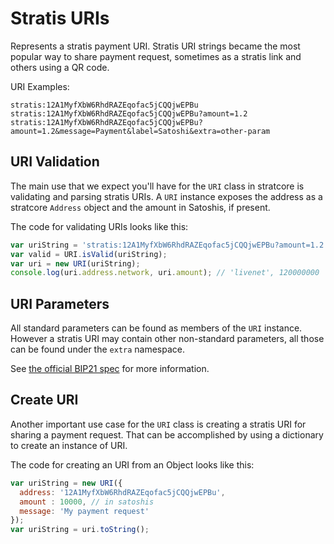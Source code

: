 # Stratis URIs
Represents a stratis payment URI. Stratis URI strings became the most popular way to share payment request, sometimes as a stratis link and others using a QR code.

URI Examples:

```
stratis:12A1MyfXbW6RhdRAZEqofac5jCQQjwEPBu
stratis:12A1MyfXbW6RhdRAZEqofac5jCQQjwEPBu?amount=1.2
stratis:12A1MyfXbW6RhdRAZEqofac5jCQQjwEPBu?amount=1.2&message=Payment&label=Satoshi&extra=other-param
```

## URI Validation
The main use that we expect you'll have for the `URI` class in stratcore is validating and parsing stratis URIs. A `URI` instance exposes the address as a stratcore `Address` object and the amount in Satoshis, if present.

The code for validating URIs looks like this:

```javascript
var uriString = 'stratis:12A1MyfXbW6RhdRAZEqofac5jCQQjwEPBu?amount=1.2';
var valid = URI.isValid(uriString);
var uri = new URI(uriString);
console.log(uri.address.network, uri.amount); // 'livenet', 120000000
```

## URI Parameters
All standard parameters can be found as members of the `URI` instance. However a stratis URI may contain other non-standard parameters, all those can be found under the `extra` namespace.

See [the official BIP21 spec](https://github.com/stratis/bips/blob/master/bip-0021.mediawiki) for more information.

## Create URI
Another important use case for the `URI` class is creating a stratis URI for sharing a payment request. That can be accomplished by using a dictionary to create an instance of URI.

The code for creating an URI from an Object looks like this:

```javascript
var uriString = new URI({
  address: '12A1MyfXbW6RhdRAZEqofac5jCQQjwEPBu',
  amount : 10000, // in satoshis
  message: 'My payment request'
});
var uriString = uri.toString();
```
